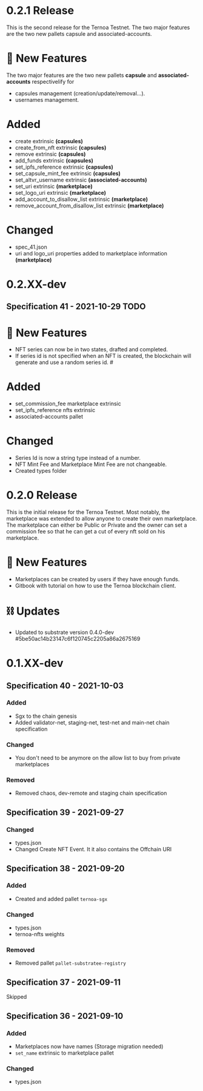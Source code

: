 # 0.2.1 Release
This is the second release for the Ternoa Testnet.
The two major features are the two new pallets capsule and associated-accounts.

# 🚀 New Features
The two major features are the two new pallets **capsule** and **associated-accounts** respectivelify for
 - capsules management (creation/update/removal...).
 - usernames management. 

# Added
- create extrinsic **(capsules)** 
- create_from_nft extrinsic **(capsules)**
- remove extrinsic **(capsules)**
- add_funds extrinsic **(capsules)**
- set_ipfs_reference extrinsic **(capsules)**
- set_capsule_mint_fee extrinsic **(capsules)**
- set_altvr_username  extrinsic **(associated-accounts)**
- set_uri extrinsic **(marketplace)**
- set_logo_uri extrinsic **(marketplace)**
- add_account_to_disallow_list extrinsic **(marketplace)**
- remove_account_from_disallow_list extrinsic **(marketplace)**

# Changed
- spec_41.json
- uri and logo_uri properties added to marketplace information  **(marketplace)**

# 0.2.XX-dev
## Specification 41 - 2021-10-29 TODO
# 🚀 New Features
- NFT series can now be in two states, drafted and completed. 
- If series id is not specified when an NFT is created, the blockchain will generate and use a random series id. #
# Added
- set_commission_fee marketplace extrinsic
- set_ipfs_reference nfts extrinsic
- associated-accounts pallet
# Changed
- Series Id is now a string type instead of a number.
- NFT Mint Fee and Marketplace Mint Fee are not changeable.
- Created types folder

# 0.2.0 Release
This is the initial release for the Ternoa Testnet.
Most notably, the marketplace was extended to allow anyone to create their own
marketplace. The marketplace can either be Public or Private and the owner can
set a commission fee so that he can get a cut of every nft sold on his
marketplace. 

# 🚀 New Features
- Marketplaces can be created by users if they have enough funds. 
- Gitbook with tutorial on how to use the Ternoa blockchain client.
# ⛓️ Updates
- Updated to substrate version 0.4.0-dev #5be50ac14b23147c6f120745c2205a86a2675169

# 0.1.XX-dev
## Specification 40 - 2021-10-03
### Added
- Sgx to the chain genesis
- Added validator-net, staging-net, test-net and main-net chain specification
### Changed
- You don't need to be anymore on the allow list to buy from private marketplaces
### Removed
- Removed chaos, dev-remote and staging chain specification

## Specification 39 - 2021-09-27
### Changed
- types.json
- Changed Create NFT Event. It it also contains the Offchain URI

## Specification 38 - 2021-09-20
### Added
- Created and added pallet `ternoa-sgx`
### Changed
- types.json
- ternoa-nfts weights
### Removed
- Removed pallet `pallet-substratee-registry`

## Specification 37 - 2021-09-11
Skipped

## Specification 36 - 2021-09-10
### Added
- Marketplaces now have names (Storage migration needed)
- `set_name` extrinsic to marketplace pallet
### Changed
- types.json